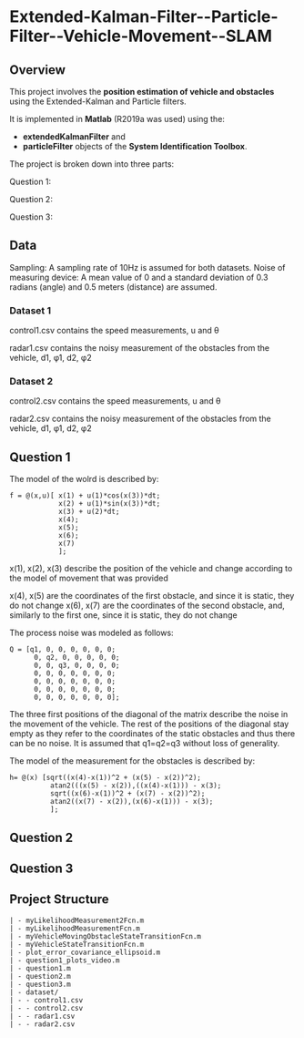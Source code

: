 # Extended-Kalman-Filter--Particle-Filter--Vehicle-Movement--SLAM

## Overview

This project involves the <b>position estimation of vehicle and obstacles</b> using the Extended-Kalman and Particle filters.

It is implemented in <b>Matlab</b> (R2019a was used) using the:
* <b>extendedKalmanFilter</b> and 
* <b>particleFilter</b> objects 
of the <b>System Identification Toolbox</b>.

The project is broken down into three parts:

Question 1:

Question 2:

Question 3:

## Data

Sampling: A sampling rate of 10Hz is assumed for both datasets.
Noise of measuring device: A mean value of 0 and a standard deviation of 0.3 radians (angle) and 0.5 meters (distance) are assumed.

### Dataset 1

control1.csv contains the speed measurements, u and θ

radar1.csv contains the noisy measurement of the obstacles from the vehicle, d1, φ1, d2, φ2

### Dataset 2

control2.csv contains the speed measurements, u and θ

radar2.csv contains the noisy measurement of the obstacles from the vehicle, d1, φ1, d2, φ2


## Question 1

The model of the wolrd is described by:

```
f = @(x,u)[ x(1) + u(1)*cos(x(3))*dt;
            x(2) + u(1)*sin(x(3))*dt;
            x(3) + u(2)*dt;
            x(4);
            x(5);
            x(6);
            x(7)
            ];
```

x(1), x(2), x(3) describe the position of the vehicle and change according to the model of movement that was provided

x(4), x(5) are the coordinates of the first obstacle, and since it is static, they do not change
x(6), x(7) are the coordinates of the second obstacle, and, similarly to the first one, since it is static, they do not change

The process noise was modeled as follows:

```
Q = [q1, 0, 0, 0, 0, 0, 0;
      0, q2, 0, 0, 0, 0, 0;
      0, 0, q3, 0, 0, 0, 0;
      0, 0, 0, 0, 0, 0, 0;
      0, 0, 0, 0, 0, 0, 0;
      0, 0, 0, 0, 0, 0, 0;
      0, 0, 0, 0, 0, 0, 0];
```

The three first positions of the diagonal of the matrix describe the noise in the movement of the vehicle.
The rest of the positions of the diagonal stay empty as they refer to the coordinates of the static obstacles and thus there can be no noise.
It is assumed that q1=q2=q3 without loss of generality.

The model of the measurement for the obstacles is described by:

```
h= @(x) [sqrt((x(4)-x(1))^2 + (x(5) - x(2))^2);
          atan2(((x(5) - x(2)),((x(4)-x(1))) - x(3);
          sqrt((x(6)-x(1))^2 + (x(7) - x(2))^2);
          atan2((x(7) - x(2)),(x(6)-x(1))) - x(3);
          ];
```

## Question 2


## Question 3


## Project Structure
```
| - myLikelihoodMeasurement2Fcn.m
| - myLikelihoodMeasurementFcn.m
| - myVehicleMovingObstacleStateTransitionFcn.m
| - myVehicleStateTransitionFcn.m
| - plot_error_covariance_ellipsoid.m
| - question1_plots_video.m
| - question1.m
| - question2.m
| - question3.m
| - dataset/
| - - control1.csv
| - - control2.csv
| - - radar1.csv
| - - radar2.csv
```
